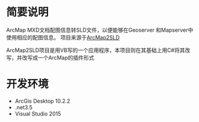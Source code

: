# 简要说明
ArcMap MXD文档配图信息转SLD文件，以便能够在Geoserver 和Mapserver中使用相应的配图信息。
项目来源于[ArcMap2SLD](http://arcmap2sld.i3mainz.hs-mainz.de/ArcMap2SLDConverter_Eng.htm)

ArcMap2SLD项目是用VB写的一个应用程序，本项目则在其基础上用C#将其改写，并改写成一个ArcMap的插件形式

# 开发环境
* ArcGis Desktop 10.2.2
* .net3.5
* Visual Studio 2015
